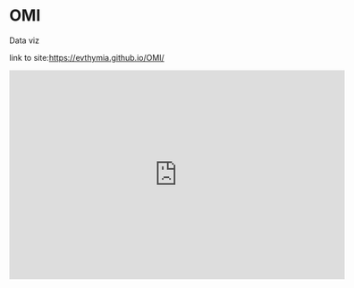 # OMI
Data viz

link to site:https://evthymia.github.io/OMI/
<iframe title="Report Section" width="600" height="373.5" src="https://app.powerbi.com/view?r=eyJrIjoiNjY0NzU1MzktMzI0Ni00ZDMxLTljZGUtMWExZWU0MjlkMDQzIiwidCI6ImYyMTU2NzljLWQ2ZGItNGFiZi05NmNlLTM5NWZmN2MyOTZiMCIsImMiOjh9" frameborder="0" allowFullScreen="true"></iframe>
